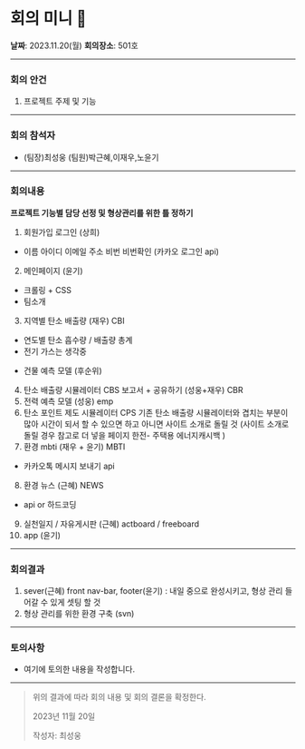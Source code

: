 # 회의 미니 📜
**날짜**: 2023.11.20(월)
**회의장소**: 501호   

---

### 회의 안건
1. 프로젝트 주제 및 기능

---

### 회의 참석자
- (팀장)최성웅
  (팀원)박근혜,이재우,노윤기


---

### 회의내용

**프로젝트 기능별 담당 선정 및 형상관리를 위한 틀 정하기**


   1. 회원가입 로그인 (상희)
   - 이름 아이디 이메일 주소 비번 비번확인
   (카카오 로그인 api)
   2. 메인페이지 (윤기)
   - 크롤링 + CSS
   - 팀소개
   3. 지역별 탄소 배출량 (재우) CBI
   - 연도별 탄소 흡수량 / 배출량 총계
   - 전기 가스는 생각중
   + 건물 예측 모델 (후순위)
   4. 탄소 배출량 시뮬레이터  CBS
      보고서 + 공유하기 (성웅+재우)  CBR
   5. 전력 예측 모델 (성웅) emp
   6. 탄소 포인트 제도 시뮬레이터 CPS
   기존 탄소 배출량 시뮬레이터와 겹치는 부분이 많아 시간이 되서 할 수 있으면 하고 아니면 사이트 소개로 돌릴 것 (사이트 소개로 돌릴 경우 참고로 더 넣을 페이지 한전- 주택용 에너지캐시백 )
   7. 환경 mbti (재우 + 윤기) MBTI
   - 카카오톡 메시지 보내기 api
   8. 환경 뉴스 (근혜) NEWS
   - api or 하드코딩
   9. 실천일지 / 자유게시판  (근혜) actboard / freeboard
   10. app (윤기)

---

### 회의결과
1. sever(근혜) front nav-bar, footer(윤기) : 내일 중으로 완성시키고, 형상 관리 들어갈 수 있게 셋팅 할 것
2. 형상 관리를 위한 환경 구축 (svn)

---

### 토의사항
- 여기에 토의한 내용을 작성합니다.

---

> 위의 결과에 따라 회의 내용 및 회의 결론을 확정한다.
>
> 2023년 11월 20일
>
> 작성자: 최성웅

